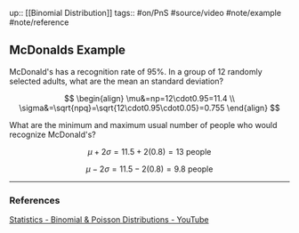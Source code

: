 up:: [[Binomial Distribution]]
tags:: #on/PnS #source/video #note/example #note/reference  

## McDonalds Example

McDonald's has a recognition rate of 95%. In a group of 12 randomly selected adults, what are the mean an standard deviation?

$$
\begin{align}
\mu&=np=12\cdot0.95=11.4 \\
\sigma&=\sqrt{npq}=\sqrt{12\cdot0.95\cdot0.05}=0.755
\end{align}
$$

What are the minimum and maximum usual number of people who would recognize McDonald's?

$$
\mu+2\sigma=11.5+2(0.8)=13  \text{ people}
$$

$$
\mu-2\sigma=11.5-2(0.8)=9.8 \text{ people}
$$


---

### References

[Statistics - Binomial & Poisson Distributions - YouTube](https://www.youtube.com/watch?v=BR1nN8DW2Vg)